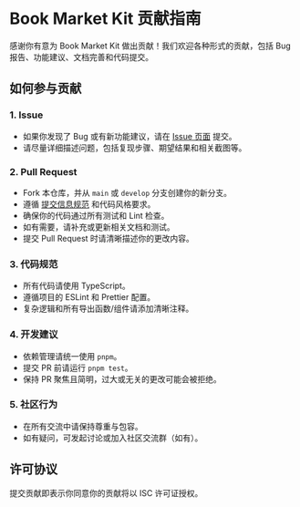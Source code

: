 # Book Market Kit 贡献指南

感谢你有意为 Book Market Kit 做出贡献！我们欢迎各种形式的贡献，包括 Bug 报告、功能建议、文档完善和代码提交。

## 如何参与贡献

### 1. Issue

- 如果你发现了 Bug 或有新功能建议，请在 [Issue 页面](https://github.com/your-repo/issues) 提交。
- 请尽量详细描述问题，包括复现步骤、期望结果和相关截图等。

### 2. Pull Request

- Fork 本仓库，并从 `main` 或 `develop` 分支创建你的新分支。
- 遵循 [提交信息规范](./git-commit.rule.md) 和代码风格要求。
- 确保你的代码通过所有测试和 Lint 检查。
- 如有需要，请补充或更新相关文档和测试。
- 提交 Pull Request 时请清晰描述你的更改内容。

### 3. 代码规范

- 所有代码请使用 TypeScript。
- 遵循项目的 ESLint 和 Prettier 配置。
- 复杂逻辑和所有导出函数/组件请添加清晰注释。

### 4. 开发建议

- 依赖管理请统一使用 `pnpm`。
- 提交 PR 前请运行 `pnpm test`。
- 保持 PR 聚焦且简明，过大或无关的更改可能会被拒绝。

### 5. 社区行为

- 在所有交流中请保持尊重与包容。
- 如有疑问，可发起讨论或加入社区交流群（如有）。

## 许可协议

提交贡献即表示你同意你的贡献将以 ISC 许可证授权。 